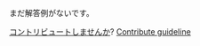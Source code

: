 
まだ解答例がないです。

[コントリビュートしませんか](https://github.com/BFEdev/BFE.dev-solutions/blob/main/question/unicode-utf-8-16_ja.md)?  [Contribute guideline](https://github.com/BFEdev/BFE.dev-solutions#how-to-contribute)
